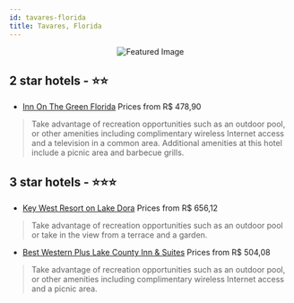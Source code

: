 ```yaml
---
id: tavares-florida
title: Tavares, Florida
---
```


<center><img src="https://i.travelapi.com/hotels/10000000/9510000/9501500/9501425/ee395ab4_z.jpg" alt="Featured Image" /></center>


##  2 star hotels - ⭐️⭐️

-    [Inn On The Green Florida](https://us.hurb.com/hotels/tavares/inn-on-the-green-florida-JNP-JP744270?cmp=18055) Prices from R$ 478,90
   > Take advantage of recreation opportunities such as an outdoor pool, or other amenities including complimentary wireless Internet access and a television in a common area. Additional amenities at this hotel include a picnic area and barbecue grills.

##  3 star hotels - ⭐️⭐️⭐️

-    [Key West Resort on Lake Dora](https://us.hurb.com/hotels/tavares/key-west-resort-on-lake-dora-JNP-JP285548?cmp=18055) Prices from R$ 656,12
   > Take advantage of recreation opportunities such as an outdoor pool or take in the view from a terrace and a garden.
-    [Best Western Plus Lake County Inn & Suites](https://us.hurb.com/hotels/tavares/best-western-plus-lake-county-inn-suites-JNP-JP760304?cmp=18055) Prices from R$ 504,08
   > Take advantage of recreation opportunities such as an outdoor pool, or other amenities including complimentary wireless Internet access and a picnic area.
